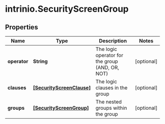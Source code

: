 # intrinio.SecurityScreenGroup

## Properties
Name | Type | Description | Notes
------------ | ------------- | ------------- | -------------
**operator** | **String** | The logic operator for the group (AND, OR, NOT) | [optional] 
**clauses** | [**[SecurityScreenClause]**](SecurityScreenClause.md) | The logic clauses in the group | [optional] 
**groups** | [**[SecurityScreenGroup]**](SecurityScreenGroup.md) | The nested groups within the group | [optional] 


